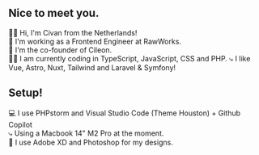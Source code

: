 ## Nice to meet you.
👋🏽 Hi, I'm Civan from the Netherlands! <br>
🧳 I'm working as a Frontend Engineer at RawWorks.<br>
🏁 I'm the co-founder of Cileon.<br>
👨‍💻 I am currently coding in TypeScript, JavaScript, CSS and PHP.
    ⤷ I like Vue, Astro, Nuxt, Tailwind and Laravel & Symfony!

## Setup!
💻 I use PHPstorm and Visual Studio Code (Theme Houston) + Github Copilot<br>
    ⤷ Using a Macbook 14" M2 Pro at the moment.<br>
🎨 I use Adobe XD and Photoshop for my designs.
